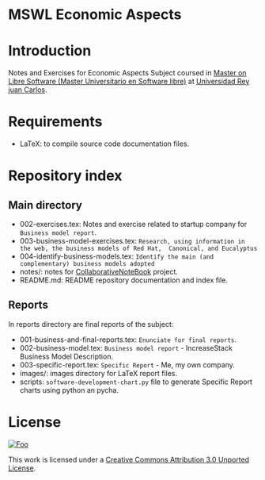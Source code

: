 MSWL Economic Aspects
======================

Introduction
=============

Notes and Exercises for Economic Aspects Subject coursed in [Master on Libre Software (Master Universitario en Software libre)](http://master.libresoft.es/) at [Universidad Rey juan Carlos](http://www.urjc.es/).

Requirements
=============

* LaTeX: to compile source code documentation files.

Repository index
=================

Main directory
---------------

* 002-exercises.tex: Notes and exercise related to startup company for ``Business model report``.
* 003-business-model-exercises.tex: ``Research, using information in the web, the business models of Red Hat, 
Canonical, and Eucalyptus``
* 004-identify-business-models.tex: ``Identify the main (and complementary) business models adopted``
* notes/: notes for [CollaborativeNoteBook](https://github.com/mswlEco2012/CollaborativeNotebook) project.
* README.md: README repository documentation and index file.

Reports
--------

In reports directory are final reports of the subject:

* 001-business-and-final-reports.tex: ``Enunciate for final reports``.
* 002-business-model.tex: ``Business model report`` - IncreaseStack Business Model Description.
* 003-specific-report.tex: ``Specific Report`` - Me, my own company.
* images/: images directory for LaTeX report files.
* scripts: ``software-development-chart.py`` file to generate Specific Report charts using python an pycha.

License
========

<a href="http://creativecommons.org/licenses/by/3.0/" rel="Creative Commons Attribution 3.0">![Foo](http://i.creativecommons.org/l/by/3.0/88x31.png)</a>

This work is licensed under a [Creative Commons Attribution 3.0 Unported License](http://creativecommons.org/licenses/by/3.0/).

